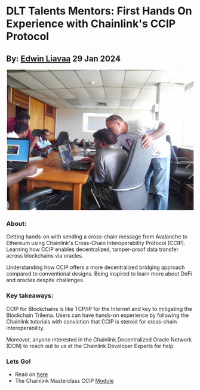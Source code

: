 # DLT Talents Mentors: First Hands On Experience with Chainlink's CCIP Protocol
## By: [Edwin Liavaa](https://github.com/EdwinLiavaa) 29 Jan 2024

<p align="center">
 <img width="500" src="https://github.com/EdwinLiavaa/liavaa.space/blob/main/blog/20240129/pic.png">
</p>

### About:

Getting hands-on with sending a cross-chain message from Avalanche to Ethereum using Chainlink's Cross-Chain Interoperability Protocol (CCIP). Learning how CCIP enables decentralized, tamper-proof data transfer across blockchains via oracles. 

Understanding how CCIP offers a more decentralized bridging approach compared to conventional designs. Being inspired to learn more about DeFi and oracles despite challenges.

### Key takeaways:
CCIP for Blockchains is like TCP/IP for the Internet and key to mitigating the Blockchain Trilema. Users can have hands-on experience by following the Chainlink tutorials with conviction that CCIP is steroid for cross-chain interoperability. 

Moreover, anyone interested in the Chainlink Decentralized Oracle Network (DON) to reach out to us at the Chainlink Developer Experts for help.

### Lets Go!

* Read on [here](https://www.linkedin.com/posts/edwin-liavaa_chainlink-avalanche-ethereum-activity-7156361245682462721-e_Bj)
* The Chainlink Masterclass CCIP [Module](https://go.chain.link/masterclasses/ccip-module-1)

